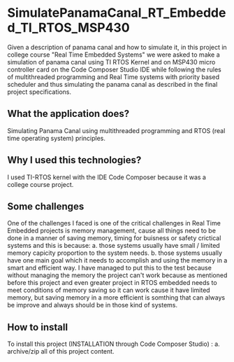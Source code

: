 # **SimulatePanamaCanal_RT_Embedded_TI_RTOS_MSP430**
Given a description of panama canal and how to simulate it, in this project in college course "Real Time Embedded Systems" we were asked to make a simulation of panama canal using TI RTOS Kernel and on MSP430 micro controller card on the Code Composer Studio IDE while following the rules of multithreaded programming and Real Time systems with priority  based scheduler and thus simulating the panama canal as described in the final project specifications. 

## **What the application does?**
Simulating Panama Canal using multithreaded programming and RTOS (real time operating system) principles.

## **Why I used this technologies?**
I used TI-RTOS kernel with the IDE Code Composer because it was a college course project.

## **Some challenges**
One of the challenges I faced is one of the critical challenges in Real Time Embedded projects is memory management, cause all things need to be done in a manner of saving memory, timing for buisness or safety crictical systems and this is because: 
  a. those systems usually have small / limited memory capicity proportion to the system needs. 
  b. those systems usually have one main goal which it needs to accomplish and using the memory in a smart and efficient way.
 I have managed to put this to the test because without managing the memory the project can't work because as mentioned before this project and even greater project in RTOS embedded needs to meet conditions of memory saving so it can work cause it have limited memory, but saving memory in a more efficient is somthing that can always be improve and always should be in those kind of systems.
  
## **How to install**
To install this project (INSTALLATION through Code Composer Studio) :
  a. archive/zip all of this project content.
